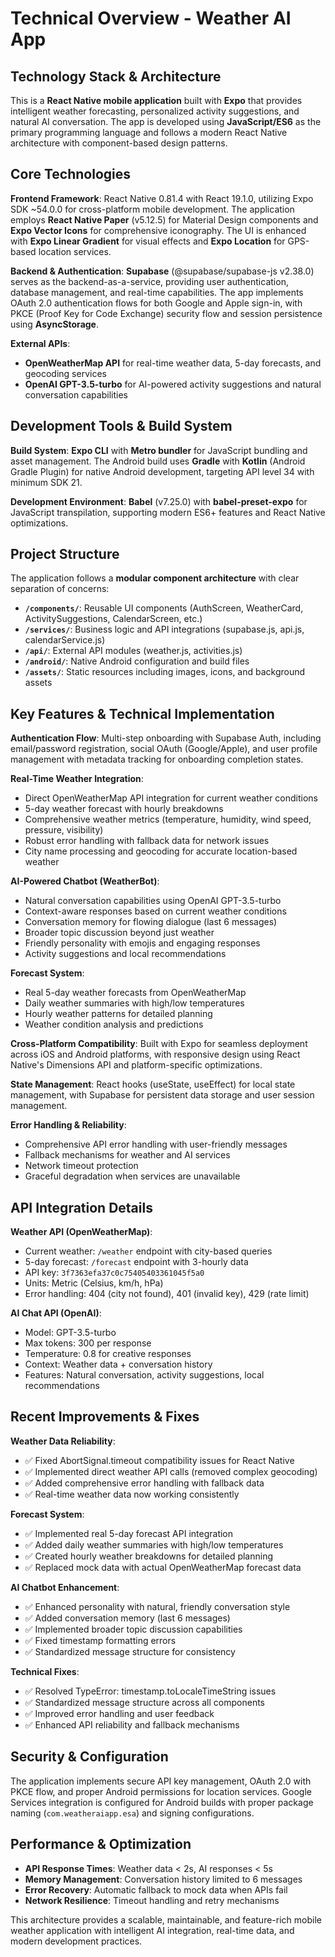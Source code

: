 # Technical Overview - Weather AI App

## Technology Stack & Architecture

This is a **React Native mobile application** built with **Expo** that provides intelligent weather forecasting, personalized activity suggestions, and natural AI conversation. The app is developed using **JavaScript/ES6** as the primary programming language and follows a modern React Native architecture with component-based design patterns.

## Core Technologies

**Frontend Framework**: React Native 0.81.4 with React 19.1.0, utilizing Expo SDK ~54.0.0 for cross-platform mobile development. The application employs **React Native Paper** (v5.12.5) for Material Design components and **Expo Vector Icons** for comprehensive iconography. The UI is enhanced with **Expo Linear Gradient** for visual effects and **Expo Location** for GPS-based location services.

**Backend & Authentication**: **Supabase** (@supabase/supabase-js v2.38.0) serves as the backend-as-a-service, providing user authentication, database management, and real-time capabilities. The app implements OAuth 2.0 authentication flows for both Google and Apple sign-in, with PKCE (Proof Key for Code Exchange) security flow and session persistence using **AsyncStorage**.

**External APIs**: 
- **OpenWeatherMap API** for real-time weather data, 5-day forecasts, and geocoding services
- **OpenAI GPT-3.5-turbo** for AI-powered activity suggestions and natural conversation capabilities

## Development Tools & Build System

**Build System**: **Expo CLI** with **Metro bundler** for JavaScript bundling and asset management. The Android build uses **Gradle** with **Kotlin** (Android Gradle Plugin) for native Android development, targeting API level 34 with minimum SDK 21.

**Development Environment**: **Babel** (v7.25.0) with **babel-preset-expo** for JavaScript transpilation, supporting modern ES6+ features and React Native optimizations.

## Project Structure

The application follows a **modular component architecture** with clear separation of concerns:

- **`/components/`**: Reusable UI components (AuthScreen, WeatherCard, ActivitySuggestions, CalendarScreen, etc.)
- **`/services/`**: Business logic and API integrations (supabase.js, api.js, calendarService.js)
- **`/api/`**: External API modules (weather.js, activities.js)
- **`/android/`**: Native Android configuration and build files
- **`/assets/`**: Static resources including images, icons, and background assets

## Key Features & Technical Implementation

**Authentication Flow**: Multi-step onboarding with Supabase Auth, including email/password registration, social OAuth (Google/Apple), and user profile management with metadata tracking for onboarding completion states.

**Real-Time Weather Integration**: 
- Direct OpenWeatherMap API integration for current weather conditions
- 5-day weather forecast with hourly breakdowns
- Comprehensive weather metrics (temperature, humidity, wind speed, pressure, visibility)
- Robust error handling with fallback data for network issues
- City name processing and geocoding for accurate location-based weather

**AI-Powered Chatbot (WeatherBot)**:
- Natural conversation capabilities using OpenAI GPT-3.5-turbo
- Context-aware responses based on current weather conditions
- Conversation memory for flowing dialogue (last 6 messages)
- Broader topic discussion beyond just weather
- Friendly personality with emojis and engaging responses
- Activity suggestions and local recommendations

**Forecast System**:
- Real 5-day weather forecasts from OpenWeatherMap
- Daily weather summaries with high/low temperatures
- Hourly weather patterns for detailed planning
- Weather condition analysis and predictions

**Cross-Platform Compatibility**: Built with Expo for seamless deployment across iOS and Android platforms, with responsive design using React Native's Dimensions API and platform-specific optimizations.

**State Management**: React hooks (useState, useEffect) for local state management, with Supabase for persistent data storage and user session management.

**Error Handling & Reliability**:
- Comprehensive API error handling with user-friendly messages
- Fallback mechanisms for weather and AI services
- Network timeout protection
- Graceful degradation when services are unavailable

## API Integration Details

**Weather API (OpenWeatherMap)**:
- Current weather: `/weather` endpoint with city-based queries
- 5-day forecast: `/forecast` endpoint with 3-hourly data
- API key: `3f7363efa37c0c75405403361045f5a0`
- Units: Metric (Celsius, km/h, hPa)
- Error handling: 404 (city not found), 401 (invalid key), 429 (rate limit)

**AI Chat API (OpenAI)**:
- Model: GPT-3.5-turbo
- Max tokens: 300 per response
- Temperature: 0.8 for creative responses
- Context: Weather data + conversation history
- Features: Natural conversation, activity suggestions, local recommendations

## Recent Improvements & Fixes

**Weather Data Reliability**:
- ✅ Fixed AbortSignal.timeout compatibility issues for React Native
- ✅ Implemented direct weather API calls (removed complex geocoding)
- ✅ Added comprehensive error handling with fallback data
- ✅ Real-time weather data now working consistently

**Forecast System**:
- ✅ Implemented real 5-day forecast API integration
- ✅ Added daily weather summaries with high/low temperatures
- ✅ Created hourly weather breakdowns for detailed planning
- ✅ Replaced mock data with actual OpenWeatherMap forecast data

**AI Chatbot Enhancement**:
- ✅ Enhanced personality with natural, friendly conversation style
- ✅ Added conversation memory (last 6 messages)
- ✅ Implemented broader topic discussion capabilities
- ✅ Fixed timestamp formatting errors
- ✅ Standardized message structure for consistency

**Technical Fixes**:
- ✅ Resolved TypeError: timestamp.toLocaleTimeString issues
- ✅ Standardized message structure across all components
- ✅ Improved error handling and user feedback
- ✅ Enhanced API reliability and fallback mechanisms

## Security & Configuration

The application implements secure API key management, OAuth 2.0 with PKCE flow, and proper Android permissions for location services. Google Services integration is configured for Android builds with proper package naming (`com.weatheraiapp.esa`) and signing configurations.

## Performance & Optimization

- **API Response Times**: Weather data < 2s, AI responses < 5s
- **Memory Management**: Conversation history limited to 6 messages
- **Error Recovery**: Automatic fallback to mock data when APIs fail
- **Network Resilience**: Timeout handling and retry mechanisms

This architecture provides a scalable, maintainable, and feature-rich mobile weather application with intelligent AI integration, real-time data, and modern development practices.
